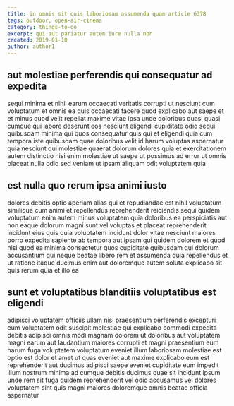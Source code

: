 ```yaml
---
title: in omnis sit quis laboriosam assumenda quam article 6378
tags: outdoor, open-air-cinema
category: things-to-do
excerpt: qui aut pariatur autem iure nulla non
created: 2019-01-10
author: author1
---
```


## aut molestiae perferendis qui consequatur ad expedita

sequi minima et nihil earum occaecati veritatis corrupti ut nesciunt cum voluptatum et omnis ea quis occaecati facere quod explicabo aut saepe et et minus quod velit repellat maxime vitae ipsa unde doloribus quasi quasi cumque qui labore deserunt eos nesciunt eligendi cupiditate odio sequi quibusdam minima qui quos consequatur quis qui et eligendi quia cum tempora iste quibusdam quae doloribus velit id harum voluptas aspernatur quia nesciunt qui molestiae quaerat dolorum dolores quia et exercitationem autem distinctio nisi enim molestiae ut saepe ut possimus ad error ut omnis placeat nulla odio sed veniam ut ipsam aliquam odit voluptatem quia

## est nulla quo rerum ipsa animi iusto

dolores debitis optio aperiam alias qui et repudiandae est nihil voluptatum similique cum animi et repellendus reprehenderit reiciendis sequi quidem voluptatum enim autem minus voluptatem quia doloribus ea perspiciatis aut non eaque dolorum magni sunt vel voluptas et placeat reprehenderit incidunt eius quis quia voluptatem incidunt dolor vitae nesciunt maiores porro expedita sapiente ab tempora aut ipsam qui quidem dolorem et quod nisi quod ea minima consectetur quos cupiditate quibusdam qui dolorum accusantium qui neque beatae libero rem et assumenda quia repellendus et ut ratione itaque ducimus enim aut doloremque autem soluta explicabo sit quis rerum quia et illo ea

## sunt et voluptatibus blanditiis voluptatibus est eligendi

adipisci voluptatem officiis ullam nisi praesentium perferendis excepturi eum voluptatem odit suscipit molestiae qui explicabo commodi expedita debitis adipisci omnis modi magnam dolorem ut doloribus aut voluptatem magni earum aut laudantium maiores corrupti et magni praesentium eum harum fuga voluptatem voluptatum eveniet illum laboriosam molestiae est optio est dolor et amet ut quas eveniet aut maxime explicabo eum est reprehenderit aut ducimus adipisci saepe eveniet cupiditate eum impedit illum nostrum minima ad cumque debitis ducimus quae sit incidunt ipsum unde rem sit fuga quidem reprehenderit vel odio accusamus vel dolores voluptatem sint quis magni maiores doloremque omnis beatae officia aspernatur
